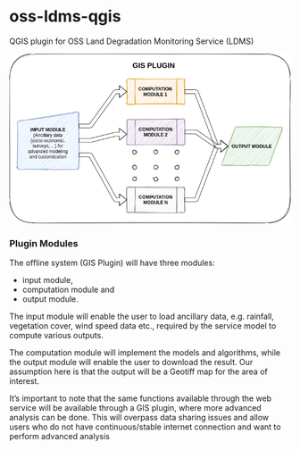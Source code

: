 # oss-ldms-qgis

QGIS plugin for OSS Land Degradation Monitoring Service (LDMS)


![flow diagram](docs/resources/en/common/Land_degradation_oss_qgis.png "QGIS Plugin Flow Diagram")

### Plugin Modules

The offline system (GIS Plugin) will have three modules: 
- input module, 
- computation module and 
- output module. 

The input module will enable the user to load ancillary data, e.g. rainfall, vegetation cover, wind speed data etc., required by the service model to compute various outputs. 

The computation module will implement the models and algorithms, while the output module will enable the user to download the result. Our assumption here is that the output will be a Geotiff map for the area of interest.

It’s important to note that the same functions available through the web service will be available through a GIS plugin, where more advanced analysis can be done. This will overpass data sharing issues and allow users who do not have continuous/stable internet connection and want to perform advanced analysis 

